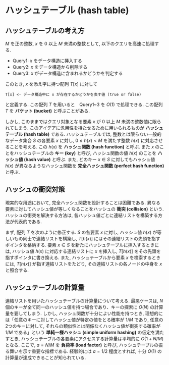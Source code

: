 # ハッシュテーブル (hash table)

## ハッシュテーブルの考え方

$M$ を正の整数, $x$ を $0$ 以上 $M$ 未満の整数として, 以下のクエリを高速に処理する.

- Query1: $x$ をデータ構造に挿入する
- Query2: $x$ をデータ構造から削除する
- Query3: $x$ がデータ構造に含まれるかどうかを判定する

このとき, $x$ を添え字に持つ配列 $T[x]$ に対して

```
T[x] <- データ構造中に x が存在するかどうかを表す値 (true or false)
```

と定義する. この配列 $T$ を用いると　Query1~3 を $O(1)$ で処理できる. この配列 $T$ を **バケット (bucket)** と呼ぶことがある.

しかし, このままではクエリ対象となる要素 $x$ が $0$ 以上 $M$ 未満の整数値に限られてしまう. このアイデアに汎用性を持たせるために用いられるものが **ハッシュテーブル (hash table)** である. ハッシュテーブルでは, 整数とは限らない一般的なデータ集合 $S$ の各要素 $x$ に対し, $0 \leq h(x) < M$ を満たす整数 $h(x)$ に対応させることを考える. この $h(x)$ を **ハッシュ関数 (hash function)** と呼ぶ. また $x$ のことをハッシュテーブルの **キー (key)** と呼び, ハッシュ関数の値 $h(x)$ のことを **ハッシュ値 (hash value)** と呼ぶ. また, どのキー  $x \in S$ に対してもハッシュ値 $h(x)$ が異なるようなハッシュ関数を **完全ハッシュ関数 (perfect hash function)** と呼ぶ.

## ハッシュの衝突対策

現実的な用途において, 完全ハッシュ関数を設計することは困難である. 異なる要素に対してハッシュ値が等しくなることをハッシュの **衝突 (collision)** という. ハッシュの衝突を解決する方法は, 各ハッシュ値ごとに連結リストを構築する方法が代表的である.

まず, 配列 $T$ を次のように修正する. $S$ の各要素 $x$ に対し, ハッシュ値 $h(x)$ が等しいもの同士で連結リストを構築し, $T[h(x)]$ にはその連結リストの先頭を指すポインタを格納する. 要素 $x \in S$ を新たにハッシュテーブルに挿入するときには, ハッシュ値 $h(x)$ に対応する連結リストに $x$ を挿入し, $T[h(x)]$ をその先頭を指すポインタに書き換える. また, ハッシュテーブルから要素 $x$ を検索するときには, $T[h(x)]$ が指す連結リストをたどり, その連結リストの各ノードの中身を $x$ と照合する.

## ハッシュテーブルの計算量

連結リストを用いたハッシュテーブルの計算量について考える. 最悪ケースは, $N$ 個のキーが全て同一のハッシュ値を持つ場合であり、キーの探索に $O(N)$ の計算量を要してしまう. しかし, ハッシュ関数が十分によい性能を持つとき, 理想的には「任意のキーに対してハッシュ値が特定の値をとる確率が $1/M$ であり, 任意の2つのキーに対して, それらの類似性とは関係なくハッシュ値が衝突する確率が $1/M$ である」という **単純一様ハッシュ (simple uniform hashing)** の仮定を満たすとき, ハッシュテーブルの各要素にアクセスする計算量は平均的に $O(1 + N/M)$ となる. ここで, $a = N/M$ を **負荷率 (load factor)** と呼び, ハッシュテーブルの振る舞いを示す重要な指標である. 経験的には $a = 1/2$ 程度とすれば, 十分 $O(1)$ の計算量が達成できることが知られている.
